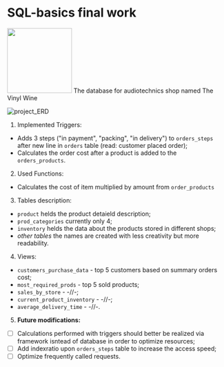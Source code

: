 # SQL-basics final work
<img src="https://user-images.githubusercontent.com/87437166/177791046-3a2fadca-8e04-4f81-be6b-07912bd7b940.png" width=150/>
The database for audiotechnics shop named The Vinyl Wine

![project_ERD](https://user-images.githubusercontent.com/87437166/169364080-dd3796d3-b46a-4340-b19c-482eef2c50f5.png)

 1. Implemented Triggers:
- Adds 3 steps ("in payment", "packing", "in delivery") to `orders_steps` after new line in `orders` table (read: customer placed order);
- Calculates the order cost after a product is added to the `orders_products`.
 2. Used Functions:
- Calculates the cost of item multiplied by amount from `order_products`
  
3. Tables description:
- `product` helds the product detaield description;
- `prod_categories` currently only 4;
- `inventory` helds the data about the products stored in different shops;
- *other tables* the names are created with less creativity but more readability.

4. Views:
- `customers_purchase_data` - top 5 customers based on summary orders cost;
- `most_required_prods` - top 5 sold products;
- `sales_by_store` - -//-;
- `current_product_inventory` - -//-;
- `average_delivery_time` - -//-.
 
5. **Future modifications:** 
- [ ] Calculations performed with triggers should better be realized via framework isntead of database in order to optimize resources;
- [ ] Add indexratio upon `orders_steps` table to increase the access speed;
- [ ] Optimize frequently called requests.
